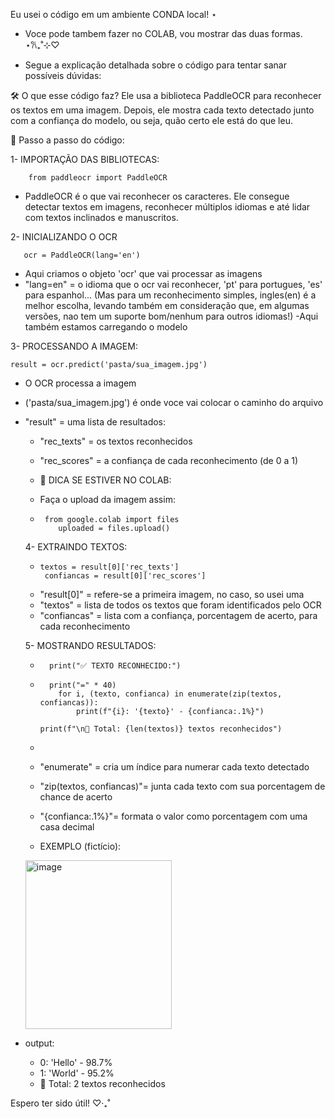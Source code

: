 Eu usei o código em um ambiente CONDA local! ⋆
- Voce pode tambem fazer no COLAB, vou mostrar das duas formas. 
⋆𐙚₊˚⊹♡

- Segue a explicação detalhada sobre o código para tentar sanar possíveis dúvidas:

🛠️ O que esse código faz?
Ele usa a biblioteca PaddleOCR para reconhecer os textos em uma imagem.
Depois, ele mostra cada texto detectado junto com a confiança do modelo, ou seja, quão certo ele está do que leu.


📝 Passo a passo do código:

   1- IMPORTAÇÃO DAS BIBLIOTECAS:

        from paddleocr import PaddleOCR 

  - PaddleOCR é o que vai reconhecer os caracteres. Ele consegue detectar textos em imagens,
reconhecer múltiplos idiomas e até lidar com textos inclinados e manuscritos.

  2- INICIALIZANDO O OCR

       ocr = PaddleOCR(lang='en') 
      
  - Aqui criamos o objeto 'ocr' que vai processar as imagens
  - "lang=en" = o idioma que o ocr vai reconhecer, 'pt' para portugues, 'es' para espanhol... (Mas para um reconhecimento simples, ingles(en) é a melhor escolha,
levando também em consideração que, em algumas versões, nao tem um suporte bom/nenhum para outros idiomas!)
  -Aqui também estamos carregando o modelo

3- PROCESSANDO A IMAGEM:

    result = ocr.predict('pasta/sua_imagem.jpg')

  - O OCR processa a imagem
  - ('pasta/sua_imagem.jpg') é onde voce vai colocar o caminho do arquivo
  - "result" = uma lista de resultados:
      - "rec_texts" = os textos reconhecidos
      - "rec_scores" = a confiança de cada reconhecimento (de 0 a 1)
   
      -  📝 DICA SE ESTIVER NO COLAB:
      -   Faça o upload da imagem assim:
        
      -      from google.colab import files
                uploaded = files.upload() 


    4- EXTRAINDO TEXTOS:
     -     textos = result[0]['rec_texts']
            confiancas = result[0]['rec_scores']

    - "result[0]" = refere-se a primeira imagem, no caso, so usei uma
    - "textos" = lista de todos os textos que foram identificados pelo OCR
    - "confiancas" = lista com a confiança, porcentagem de acerto, para cada reconhecimento
   

    5- MOSTRANDO RESULTADOS:
    -       print("✅ TEXTO RECONHECIDO:")
    -       print("=" * 40)
              for i, (texto, confianca) in enumerate(zip(textos, confiancas)):
                  print(f"{i}: '{texto}' - {confianca:.1%}")

          print(f"\n🎯 Total: {len(textos)} textos reconhecidos")
    -
    - "enumerate" = cria um índice para numerar cada texto detectado
    - "zip(textos, confiancas)"= junta cada texto com sua porcentagem de chance de acerto
    - "{confianca:.1%}"= formata o valor como porcentagem com uma casa decimal
      
    - EXEMPLO (fictício):

     <img width="234" height="270" alt="image" src="https://github.com/user-attachments/assets/d1ebb334-930e-4be4-95a4-d1335b46398b" />

     

   - output:
     - 0: 'Hello' - 98.7% 
     - 1: 'World' - 95.2% 
     - 🎯 Total: 2 textos reconhecidos



Espero ter sido útil! ♡‧₊˚

